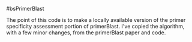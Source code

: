 #bsPrimerBlast

The point of this code is to make a locally available version of the primer specificity assessment portion of primerBlast. I've copied the algorithm, with a few minor changes, from the primerBlast paper and code. 